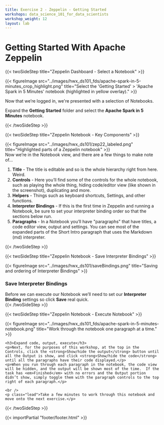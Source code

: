 ```yaml
---
title: Exercise 2 - Zeppelin - Getting Started
workshops: data_science_101_for_data_scientists
workshop_weight: 12
layout: lab
---
```


# Getting Started With Apache Zeppelin

{{< twoSideStep title="Zeppelin Dashboard - Select a Notebook" >}}
  <div class="col-lg-8">
    {{< figureImage src="../images/hwx_ds101_fds/apache-spark-in-5-minutes_crop_highlight.png" title="Select the 'Getting Started' > 'Apache Spark in 5 Minutes' notebook (highlighted in yellow overlay)." >}}
  </div>
  <div class="col-lg-4">
    <p>Now that we’re logged in, we're presented with a selection of Notebooks.</p>
    <p class="lead">Expand the <strong>Getting Started</strong> folder and select the <strong>Apache Spark in 5 Minutes</strong> notebook.</p>
  </div>
{{< /twoSideStep >}}

{{< twoSideStep title="Zeppelin Notebook - Key Components" >}}
  <div class="col-lg-8">
    {{< figureImage src="../images/hwx_ds101/zep22_labeled.png" title="Highlighted parts of a Zeppelin notebook" >}}
  </div>
  <div class="col-lg-4">
    Now we’re in the Notebook view, and there are a few things to make note of…<br />
    <ol>
      <li><strong>Title</strong> - The title is editable and so is the whole hierarchy right from here. Weird.</li>
      <li><strong>Controls</strong> - Here you’ll find some of the controls for the whole notebook, such as playing the whole thing, hiding code/editor view (like shown in the screenshot), duplicating and more.</li>
      <li><strong>Helpers</strong> - Things such as keyboard shortcuts, Settings, and other functions.</li>
      <li><strong>Interpreter Bindings</strong> - If this is the first time in Zeppelin and running a Notebook, be sure to set your interpreter binding order so that the sections below run.</li>
      <li><strong>Paragraphs</strong> - In a Notebook you’ll have "paragraphs" that have titles, a code editor view, output and settings.  You can see most of the expanded parts of the Short Intro paragraph that uses the Markdown (md) interpreter.</li>
    </ol>

  </div>
{{< /twoSideStep >}}

{{< twoSideStep title="Zeppelin Notebook - Save Interpreter Bindings" >}}
  <div class="col-lg-8">
    {{< figureImage src="../images/hwx_ds101/saveBindings.png" title="Saving and ordering of Interpreter Bindings" >}}
  </div>
  <div class="col-lg-4">
    <h3>Save Interpreter Bindings</h3>
    Before we can execute our Notebook we’ll need to set our <strong>Interpreter Binding</strong> settings so click <strong>Save</strong> real quick.

  </div>
{{< /twoSideStep >}}

{{< twoSideStep title="Zeppelin Notebook - Execute Notebook" >}}
  <div class="col-lg-8">
    {{< figureImage src="../images/hwx_ds101_fds/apache-spark-in-5-minutes-notebook.png" title="Work through the notebook one paragraph at a time." >}}
  </div>
  <div class="col-lg-4">

    <h3>Expand code, output, execute</h3>
    <p>Next, for the purposes of this workshop, at the top in the Controls, click the <strong>Show/hide the output</strong> button until all the Output is show, and click <strong>Show/hide the code</strong> until all the paragraphs have their code displayed.</p>
    <p>When you run through each paragraph in the notebook, the code view will be hidden, and the output will be shown most of the time.  If the task has <em>Finished</em> with no errors and the Output portion didn’t show, simply toggle them with the paragraph controls to the top right of each paragraph.</p>

    <br />
    <p class="lead">Take a few minutes to work through this notebook and move onto the next exercise.</p>

  </div>
{{< /twoSideStep >}}

{{< importPartial "footer/footer.html" >}}
